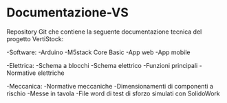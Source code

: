 # Documentazione-VS
Repository Git che contiene la seguente documentazione tecnica del progetto VertiStock:

  -Software:
    -Arduino
    -M5stack Core Basic
    -App web
    -App mobile

  -Elettrica:
    -Schema a blocchi
    -Schema elettrico
    -Funzioni principali
    -Normative elettriche

  -Meccanica:
    -Normative meccaniche
    -Dimensionamenti di componenti a rischio
    -Messe in tavola
    -File word di test di sforzo simulati con SolidoWork
